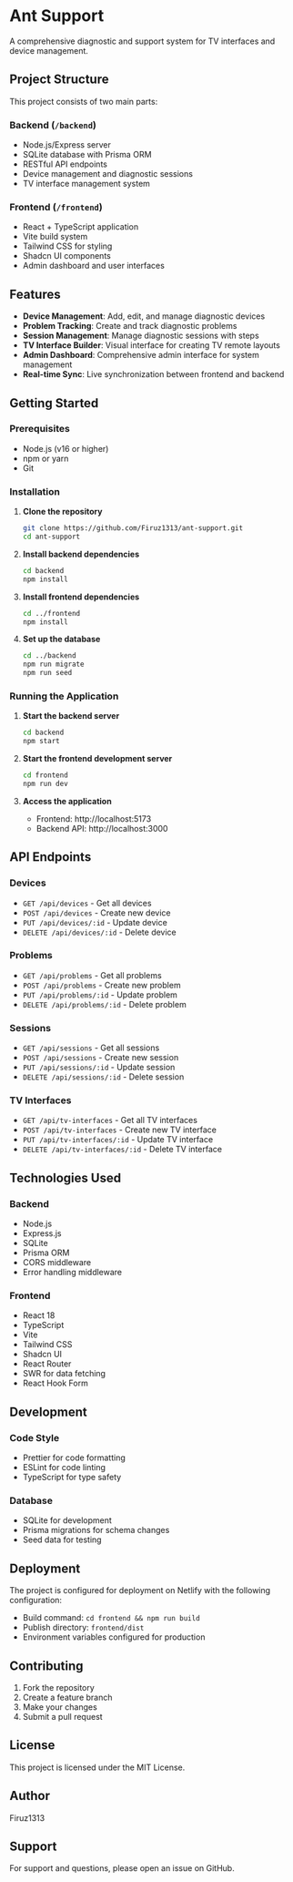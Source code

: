 # Ant Support

A comprehensive diagnostic and support system for TV interfaces and device management.

## Project Structure

This project consists of two main parts:

### Backend (`/backend`)
- Node.js/Express server
- SQLite database with Prisma ORM
- RESTful API endpoints
- Device management and diagnostic sessions
- TV interface management system

### Frontend (`/frontend`)
- React + TypeScript application
- Vite build system
- Tailwind CSS for styling
- Shadcn UI components
- Admin dashboard and user interfaces

## Features

- **Device Management**: Add, edit, and manage diagnostic devices
- **Problem Tracking**: Create and track diagnostic problems
- **Session Management**: Manage diagnostic sessions with steps
- **TV Interface Builder**: Visual interface for creating TV remote layouts
- **Admin Dashboard**: Comprehensive admin interface for system management
- **Real-time Sync**: Live synchronization between frontend and backend

## Getting Started

### Prerequisites

- Node.js (v16 or higher)
- npm or yarn
- Git

### Installation

1. **Clone the repository**
   ```bash
   git clone https://github.com/Firuz1313/ant-support.git
   cd ant-support
   ```

2. **Install backend dependencies**
   ```bash
   cd backend
   npm install
   ```

3. **Install frontend dependencies**
   ```bash
   cd ../frontend
   npm install
   ```

4. **Set up the database**
   ```bash
   cd ../backend
   npm run migrate
   npm run seed
   ```

### Running the Application

1. **Start the backend server**
   ```bash
   cd backend
   npm start
   ```

2. **Start the frontend development server**
   ```bash
   cd frontend
   npm run dev
   ```

3. **Access the application**
   - Frontend: http://localhost:5173
   - Backend API: http://localhost:3000

## API Endpoints

### Devices
- `GET /api/devices` - Get all devices
- `POST /api/devices` - Create new device
- `PUT /api/devices/:id` - Update device
- `DELETE /api/devices/:id` - Delete device

### Problems
- `GET /api/problems` - Get all problems
- `POST /api/problems` - Create new problem
- `PUT /api/problems/:id` - Update problem
- `DELETE /api/problems/:id` - Delete problem

### Sessions
- `GET /api/sessions` - Get all sessions
- `POST /api/sessions` - Create new session
- `PUT /api/sessions/:id` - Update session
- `DELETE /api/sessions/:id` - Delete session

### TV Interfaces
- `GET /api/tv-interfaces` - Get all TV interfaces
- `POST /api/tv-interfaces` - Create new TV interface
- `PUT /api/tv-interfaces/:id` - Update TV interface
- `DELETE /api/tv-interfaces/:id` - Delete TV interface

## Technologies Used

### Backend
- Node.js
- Express.js
- SQLite
- Prisma ORM
- CORS middleware
- Error handling middleware

### Frontend
- React 18
- TypeScript
- Vite
- Tailwind CSS
- Shadcn UI
- React Router
- SWR for data fetching
- React Hook Form

## Development

### Code Style
- Prettier for code formatting
- ESLint for code linting
- TypeScript for type safety

### Database
- SQLite for development
- Prisma migrations for schema changes
- Seed data for testing

## Deployment

The project is configured for deployment on Netlify with the following configuration:

- Build command: `cd frontend && npm run build`
- Publish directory: `frontend/dist`
- Environment variables configured for production

## Contributing

1. Fork the repository
2. Create a feature branch
3. Make your changes
4. Submit a pull request

## License

This project is licensed under the MIT License.

## Author

Firuz1313

## Support

For support and questions, please open an issue on GitHub. 